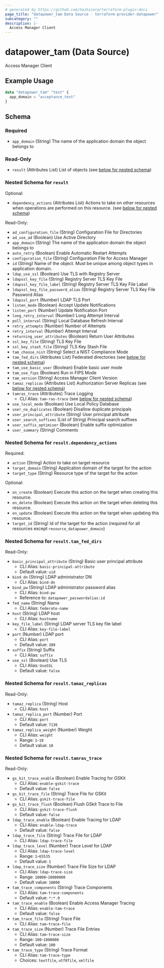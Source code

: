 ```yaml
---
# generated by https://github.com/hashicorp/terraform-plugin-docs
page_title: "datapower_tam Data Source - terraform-provider-datapower"
subcategory: ""
description: |-
  Access Manager Client
---
```


# datapower_tam (Data Source)

Access Manager Client

## Example Usage

```terraform
data "datapower_tam" "test" {
  app_domain = "acceptance_test"
}
```

<!-- schema generated by tfplugindocs -->
## Schema

### Required

- `app_domain` (String) The name of the application domain the object belongs to

### Read-Only

- `result` (Attributes List) List of objects (see [below for nested schema](#nestedatt--result))

<a id="nestedatt--result"></a>
### Nested Schema for `result`

Optional:

- `dependency_actions` (Attributes List) Actions to take on other resources when operations are performed on this resource. (see [below for nested schema](#nestedatt--result--dependency_actions))

Read-Only:

- `ad_configuration_file` (String) Configuration File for Directories
- `ad_use_ad` (Boolean) Use Active Directory
- `app_domain` (String) The name of the application domain the object belongs to
- `auto_retry` (Boolean) Enable Automatic Restart Attempts
- `configuration_file` (String) Configuration File for Access Manager
- `id` (String) Name of the object. Must be unique among object types in application domain.
- `ldap_use_ssl` (Boolean) Use TLS with Registry Server
- `ldapssl_key_file` (String) Registry Server TLS Key File
- `ldapssl_key_file_label` (String) Registry Server TLS Key File Label
- `ldapssl_key_file_password_alias` (String) Registry Server TLS Key File Password Alias
- `ldapssl_port` (Number) LDAP TLS Port
- `listen_mode` (Boolean) Accept Update Notifications
- `listen_port` (Number) Update Notification Port
- `long_retry_interval` (Number) Long Attempt Interval
- `poll_interval` (String) Local Database Refresh Interval
- `retry_attempts` (Number) Number of Attempts
- `retry_interval` (Number) Attempt Interval
- `returning_user_attributes` (Boolean) Return User Attributes
- `ssl_key_file` (String) TLS Key File
- `ssl_key_stash_file` (String) TLS Key Stash File
- `tam_choose_nist` (String) Select a NIST Compliance Mode
- `tam_fed_dirs` (Attributes List) Federated directories (see [below for nested schema](#nestedatt--result--tam_fed_dirs))
- `tam_use_basic_user` (Boolean) Enable basic user mode
- `tam_use_fips` (Boolean) Run in FIPS Mode
- `tam_version` (String) Access Manager Client Version
- `tamaz_replicas` (Attributes List) Authorization Server Replicas (see [below for nested schema](#nestedatt--result--tamaz_replicas))
- `tamras_trace` (Attributes) Trace Logging
  - CLI Alias: `tam-ras-trace` (see [below for nested schema](#nestedatt--result--tamras_trace))
- `use_local_mode` (Boolean) Use Local Policy Database
- `user_no_duplicates` (Boolean) Disallow duplicate principals
- `user_principal_attribute` (String) User principal attribute
- `user_search_suffixes` (List of String) Principal search suffixes
- `user_suffix_optimiser` (Boolean) Enable suffix optimization
- `user_summary` (String) Comments

<a id="nestedatt--result--dependency_actions"></a>
### Nested Schema for `result.dependency_actions`

Required:

- `action` (String) Action to take on target resource
- `target_domain` (String) Application domain of the target for the action
- `target_type` (String) Resource type of the target for the action

Optional:

- `on_create` (Boolean) Execute this action on the target when creating this resource.
- `on_delete` (Boolean) Execute this action on the target when deleting this resource.
- `on_update` (Boolean) Execute this action on the target when updating this resource.
- `target_id` (String) Id of the target for the action (required for all resources except `resource_datapower_domain`)


<a id="nestedatt--result--tam_fed_dirs"></a>
### Nested Schema for `result.tam_fed_dirs`

Read-Only:

- `basic_principal_attribute` (String) Basic user principal attribute
  - CLI Alias: `basic-principal-attribute`
  - Default value: `uid`
- `bind_dn` (String) LDAP administrator DN
  - CLI Alias: `bind-dn`
- `bind_pw` (String) LDAP administrator password alias
  - CLI Alias: `bind-pw`
  - Reference to: `datapower_passwordalias:id`
- `fed_name` (String) Name
  - CLI Alias: `federate-name`
- `host` (String) LDAP host
  - CLI Alias: `hostname`
- `key_file_label` (String) LDAP server TLS key file label
  - CLI Alias: `key-file-label`
- `port` (Number) LDAP port
  - CLI Alias: `port`
  - Default value: `389`
- `suffix` (String) Suffix
  - CLI Alias: `suffix`
- `use_ssl` (Boolean) Use TLS
  - CLI Alias: `UseSSL`
  - Default value: `false`


<a id="nestedatt--result--tamaz_replicas"></a>
### Nested Schema for `result.tamaz_replicas`

Read-Only:

- `tamaz_replica` (String) Host
  - CLI Alias: `host`
- `tamaz_replica_port` (Number) Port
  - CLI Alias: `port`
  - Default value: `7136`
- `tamaz_replica_weight` (Number) Weight
  - CLI Alias: `weight`
  - Range: `1`-`10`
  - Default value: `10`


<a id="nestedatt--result--tamras_trace"></a>
### Nested Schema for `result.tamras_trace`

Read-Only:

- `gs_kit_trace_enable` (Boolean) Enable Tracing for GSKit
  - CLI Alias: `enable-gskit-trace`
  - Default value: `false`
- `gs_kit_trace_file` (String) Trace File for GSKit
  - CLI Alias: `gskit-trace-file`
- `gs_kit_trace_flush` (Boolean) Flush GSkit Trace to File
  - CLI Alias: `gskit-trace-flush`
  - Default value: `false`
- `ldap_trace_enable` (Boolean) Enable Tracing for LDAP
  - CLI Alias: `enable-ldap-trace`
  - Default value: `false`
- `ldap_trace_file` (String) Trace File for LDAP
  - CLI Alias: `ldap-trace-file`
- `ldap_trace_level` (Number) Trace Level for LDAP
  - CLI Alias: `ldap-trace-level`
  - Range: `1`-`65535`
  - Default value: `1`
- `ldap_trace_size` (Number) Trace File Size for LDAP
  - CLI Alias: `ldap-trace-size`
  - Range: `10000`-`10000000`
  - Default value: `10000`
- `tam_trace_components` (String) Trace Components
  - CLI Alias: `tam-trace-components`
  - Default value: `*:*.9`
- `tam_trace_enable` (Boolean) Enable Access Manager Tracing
  - CLI Alias: `enable-tam-trace`
  - Default value: `false`
- `tam_trace_file` (String) Trace File
  - CLI Alias: `tam-trace-file`
- `tam_trace_size` (Number) Trace File Entries
  - CLI Alias: `tam-trace-size`
  - Range: `100`-`1000000`
  - Default value: `100`
- `tam_trace_type` (String) Trace Format
  - CLI Alias: `tam-trace-type`
  - Choices: `textfile`, `utf8file`, `xmlfile`
